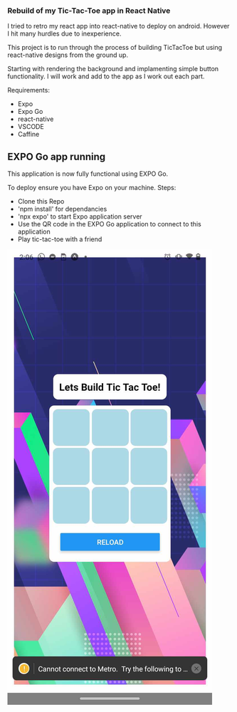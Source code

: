 ### Rebuild of my Tic-Tac-Toe app in React Native

I tried to retro my react app into react-native to deploy on android. However I hit many hurdles due to inexperience.

This project is to run through the process of building TicTacToe but using react-native designs from the ground up.

Starting with rendering the background and implamenting simple button functionality. I will work and add to the app as I work out each part.

Requirements:

- Expo
- Expo Go
- react-native
- VSCODE
- Caffine

## EXPO Go app running

This application is now fully functional using EXPO Go.

To deploy ensure you have Expo on your machine.
Steps:

- Clone this Repo
- 'npm install' for dependancies
- 'npx expo' to start Expo application server
- Use the QR code in the EXPO Go application to connect to this application
- Play tic-tac-toe with a friend

<img src="./img/Android-tic-tac-toe.jpg" alt="photo of app running in android">
